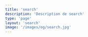 ```yaml
---
title: 'search'
description: 'Description de search'
type: 'page'
layout: 'search'
image: '/images/og/search.jpg'
---
```


